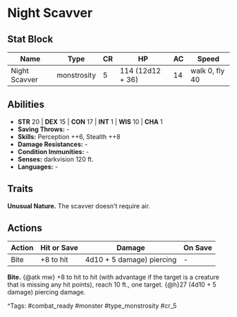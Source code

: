 # Night Scavver

## Stat Block

| Name | Type | CR | HP | AC | Speed |
|------|------|----|----|----|-------|
| Night Scavver | monstrosity | 5 | 114 (12d12 + 36) | 14 | walk 0, fly 40 |

## Abilities

- **STR** 20 | **DEX** 15 | **CON** 17 | **INT** 1 | **WIS** 10 | **CHA** 1
- **Saving Throws:** -  
- **Skills:** Perception ++6, Stealth ++8  
- **Damage Resistances:** -  
- **Condition Immunities:** -  
- **Senses:** darkvision 120 ft.  
- **Languages:** -

## Traits

**Unusual Nature.** The scavver doesn't require air.


## Actions

| Action | Hit or Save | Damage | On Save |
|--------|--------------|--------|----------|
| Bite | +8 to hit | 4d10 + 5 damage) piercing | - |

**Bite.** {@atk mw} +8 to hit to hit (with advantage if the target is a creature that is missing any hit points), reach 10 ft., one target. {@h}27 (4d10 + 5 damage) piercing damage.


^Tags: #combat_ready #monster #type_monstrosity #cr_5